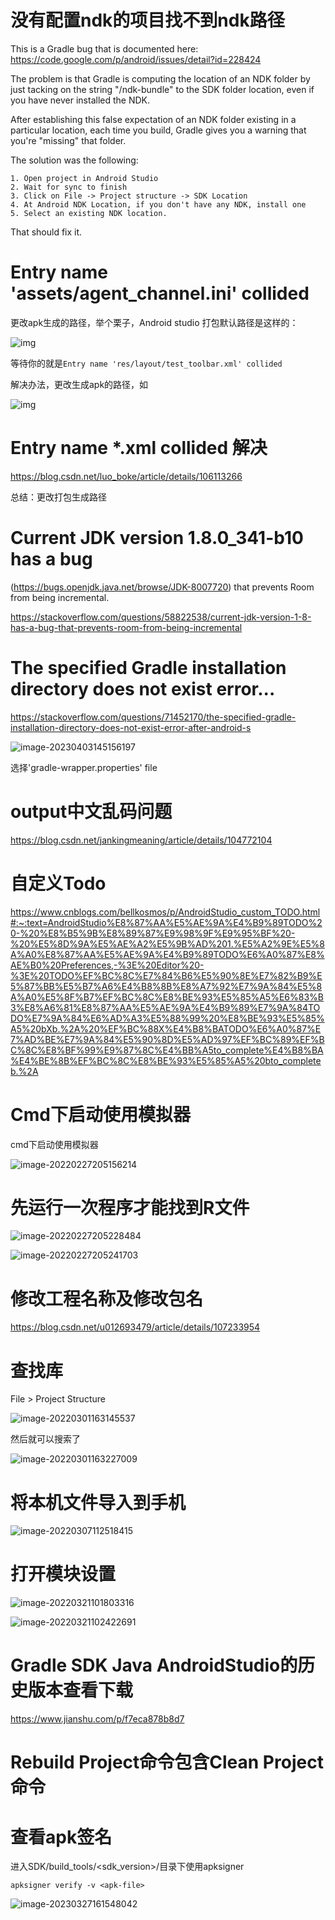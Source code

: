 # 没有配置ndk的项目找不到ndk路径

This is a Gradle bug that is documented here:
https://code.google.com/p/android/issues/detail?id=228424

 

The problem is that Gradle is computing the location of an NDK folder by just tacking on the string "/ndk-bundle" to the SDK folder location, even if you have never installed the NDK.

After establishing this false expectation of an NDK folder existing in a particular location, each time you build, Gradle gives you a warning that you're "missing" that folder. 

 

The solution was the following:

    1. Open project in Android Studio
    2. Wait for sync to finish
    3. Click on File -> Project structure -> SDK Location
    4. At Android NDK Location, if you don't have any NDK, install one
    5. Select an existing NDK location.

That should fix it.



# Entry name 'assets/agent_channel.ini' collided



更改apk生成的路径，举个栗子，Android studio 打包默认路径是这样的：

![img](AndroidStudio-问题解决_imgs\4VyUOE6PC1L.png)

等待你的就是`Entry name 'res/layout/test_toolbar.xml' collided`

解决办法，更改生成apk的路径，如

![img](AndroidStudio-问题解决_imgs\eeRB8A4i6bp.png)

# Entry name *.xml collided 解决

https://blog.csdn.net/luo_boke/article/details/106113266

总结：更改打包生成路径

# Current JDK version 1.8.0_341-b10 has a bug

 (https://bugs.openjdk.java.net/browse/JDK-8007720) that prevents Room from being incremental. 

https://stackoverflow.com/questions/58822538/current-jdk-version-1-8-has-a-bug-that-prevents-room-from-being-incremental

# The specified Gradle installation directory does not exist error...

https://stackoverflow.com/questions/71452170/the-specified-gradle-installation-directory-does-not-exist-error-after-android-s

![image-20230403145156197](AndroidStudio-问题解决_imgs\tQ7aI5Xxs7z.png)

选择'gradle-wrapper.properties' file

# output中文乱码问题

https://blog.csdn.net/jankingmeaning/article/details/104772104

# 自定义Todo

https://www.cnblogs.com/bellkosmos/p/AndroidStudio_custom_TODO.html#:~:text=AndroidStudio%E8%87%AA%E5%AE%9A%E4%B9%89TODO%20-%20%E8%B5%9B%E8%89%87%E9%98%9F%E9%95%BF%20-%20%E5%8D%9A%E5%AE%A2%E5%9B%AD%201.%E5%A2%9E%E5%8A%A0%E8%87%AA%E5%AE%9A%E4%B9%89TODO%E6%A0%87%E8%AE%B0%20Preferences,-%3E%20Editor%20-%3E%20TODO%EF%BC%8C%E7%84%B6%E5%90%8E%E7%82%B9%E5%87%BB%E5%B7%A6%E4%B8%8B%E8%A7%92%E7%9A%84%E5%8A%A0%E5%8F%B7%EF%BC%8C%E8%BE%93%E5%85%A5%E6%83%B3%E8%A6%81%E8%87%AA%E5%AE%9A%E4%B9%89%E7%9A%84TODO%E7%9A%84%E6%AD%A3%E5%88%99%20%E8%BE%93%E5%85%A5%20bXb.%2A%20%EF%BC%88X%E4%B8%BATODO%E6%A0%87%E7%AD%BE%E7%9A%84%E5%90%8D%E5%AD%97%EF%BC%89%EF%BC%8C%E8%BF%99%E9%87%8C%E4%BB%A5to_complete%E4%B8%BA%E4%BE%8B%EF%BC%8C%E8%BE%93%E5%85%A5%20bto_completeb.%2A

# Cmd下启动使用模拟器

cmd下启动使用模拟器

![image-20220227205156214](AndroidStudio-问题解决_imgs\gCMtxWtkUNI.png)

# 先运行一次程序才能找到R文件

![image-20220227205228484](AndroidStudio-问题解决_imgs\aMYdGBTLjeJ.png)

![image-20220227205241703](AndroidStudio-问题解决_imgs\0de8hTTcn4G.png)

# **修改工程名称及修改包名**

https://blog.csdn.net/u012693479/article/details/107233954

# **查找库**

File > Project Structure

![image-20220301163145537](AndroidStudio-问题解决_imgs\x253FHchZ2S.png)

然后就可以搜索了

![image-20220301163227009](AndroidStudio-问题解决_imgs\5tIMJ8EFGmF.png)

# **将本机文件导入到手机**

![image-20220307112518415](AndroidStudio-问题解决_imgs\iV08dwuJ8Bi.png)

# **打开模块设置**

![image-20220321101803316](AndroidStudio-问题解决_imgs\0zo6aXwUrR9.png)

![image-20220321102422691](AndroidStudio-问题解决_imgs\L6voYx9nDcX.png)

# **Gradle SDK Java AndroidStudio的历史版本查看下载**

https://www.jianshu.com/p/f7eca878b8d7

# **Rebuild Project命令包含Clean Project命令**

# 查看apk签名

进入SDK/build_tools/<sdk_version>/目录下使用apksigner

```shell
apksigner verify -v <apk-file>
```

![image-20230327161548042](AndroidStudio-问题解决_imgs\2HBred7gCDI.png)


